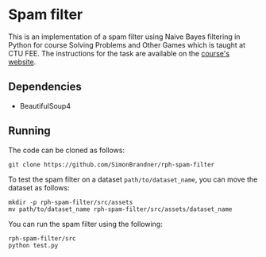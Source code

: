# Spam filter

This is an implementation of a spam filter using Naive Bayes filtering in
Python for course Solving Problems and Other Games which is taught at CTU FEE.
The instructions for the task are available on the [course's
website](https://cw.fel.cvut.cz/b241/courses/b4b33rph/cviceni/spam/start).

## Dependencies

- BeautifulSoup4

## Running

The code can be cloned as follows:

```
git clone https://github.com/SimonBrandner/rph-spam-filter
```

To test the spam filter on a dataset `path/to/dataset_name`, you can move the
dataset as follows:

```
mkdir -p rph-spam-filter/src/assets
mv path/to/dataset_name rph-spam-filter/src/assets/dataset_name
```

You can run the spam filter using the following:

```
rph-spam-filter/src
python test.py
```
